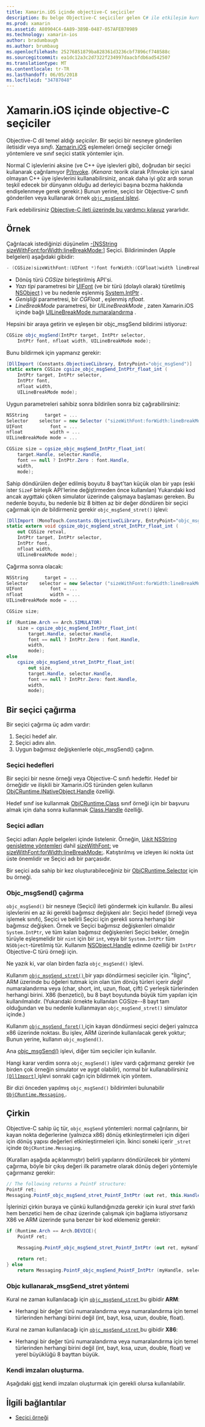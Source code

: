 ```yaml
---
title: Xamarin.iOS içinde objective-C seçiciler
description: Bu belge Objective-C seçiciler gelen C# ile etkileşim kurmak nasıl açıklanır. Seçici ve bunu yaparken göz önünde bulundurulması gereken teknik konular çağırmak nasıl açıklar.
ms.prod: xamarin
ms.assetid: A80904C4-6A89-389B-0487-057AFEB70989
ms.technology: xamarin-ios
author: bradumbaugh
ms.author: brumbaug
ms.openlocfilehash: 25276851879ba828361d3236cbf7896cf748588c
ms.sourcegitcommit: ea1dc12a3c2d7322f234997daacbfdb6ad542507
ms.translationtype: MT
ms.contentlocale: tr-TR
ms.lasthandoff: 06/05/2018
ms.locfileid: "34787048"
---
```

# <a name="objective-c-selectors-in-xamarinios"></a>Xamarin.iOS içinde objective-C seçiciler

Objective-C dil temel aldığı *seçiciler*. Bir seçici bir nesneye gönderilen iletisidir veya *sınıfı*. [Xamarin.iOS](~/ios/internals/api-design/index.md) eşlemeleri örneği seçiciler örneği yöntemlere ve sınıf seçici statik yöntemler için.

Normal C işlevlerini aksine (ve C++ üye işlevleri gibi), doğrudan bir seçici kullanarak çağrılamıyor [P/Invoke](http://www.mono-project.com/docs/advanced/pinvoke/).
(*Kenara*: teorik olarak P/Invoke için sanal olmayan C++ üye işlevlerini kullanabilirsiniz, ancak daha iyi göz ardı sorun teşkil edecek bir dünyanın olduğu ad derleyici başına bozma hakkında endişelenmeye gerek gerekir.) Bunun yerine, seçici bir Objective-C sınıfı gönderilen veya kullanarak örnek [ `objc_msgSend` işlevi](http://developer.apple.com/mac/library/documentation/Cocoa/Reference/ObjCRuntimeRef/Reference/reference.html#//apple_ref/c/func/objc_msgSend).

Fark edebilirsiniz [Objective-C ileti üzerinde bu yardımcı kılavuz](http://developer.apple.com/iphone/library/documentation/cocoa/conceptual/ObjCRuntimeGuide/Articles/ocrtHowMessagingWorks.html) yararlıdır.

<a name="Example" />

## <a name="example"></a>Örnek

Çağrılacak istediğinizi düşünelim [-[NSString sizeWithFont:forWidth:lineBreakMode:]](http://developer.apple.com/iphone/library/documentation/UIKit/Reference/NSString_UIKit_Additions/Reference/Reference.html#//apple_ref/occ/instm/NSString/sizeWithFont:forWidth:lineBreakMode:) Seçici.
Bildiriminden (Apple belgeleri) aşağıdaki gibidir:

```csharp
- (CGSize)sizeWithFont:(UIFont *)font forWidth:(CGFloat)width lineBreakMode:(UILineBreakMode)lineBreakMode
```

-  Dönüş türü *CGSize* birleştirilmiş API'si.
-  *Yazı tipi* parametresi bir [UIFont](https://developer.xamarin.com/api/type/UIKit.UIFont/) (ve bir türü (dolaylı olarak) türetilmiş [NSObject](https://developer.xamarin.com/api/type/Foundation.NSObject/) ) ve bu nedenle eşlenmiş [System.IntPtr](https://developer.xamarin.com/api/type/System.IntPtr/) .
-  *Genişliği* parametresi, bir *CGFloat* , eşlenmiş *nfloat*.
-  *LineBreakMode* parametresi, bir *UILineBreakMode* , zaten Xamarin.iOS içinde bağlı [UILineBreakMode numaralandırma](https://developer.xamarin.com/api/type/UIKit.UILineBreakMode/) .


Hepsini bir araya getirin ve eşleşen bir objc_msgSend bildirimi istiyoruz:

```csharp
CGSize objc_msgSend(IntPtr target, IntPtr selector,
    IntPtr font, nfloat width, UILineBreakMode mode);
```

Bunu bildirmek için yapmanız gerekir:

```csharp
[DllImport (Constants.ObjectiveCLibrary, EntryPoint="objc_msgSend")]
static extern CGSize cgsize_objc_msgSend_IntPtr_float_int (
    IntPtr target, IntPtr selector,
    IntPtr font,
    nfloat width,
    UILineBreakMode mode);
```

Uygun parametreleri sahibiz sonra bildirilen sonra biz çağırabilirsiniz:

```csharp
NSString      target = ...
Selector    selector = new Selector ("sizeWithFont:forWidth:lineBreakMode:");
UIFont          font = ...
nfloat          width = ...
UILineBreakMode mode = ...

CGSize size = cgsize_objc_msgSend_IntPtr_float_int(
    target.Handle, selector.Handle,
    font == null ? IntPtr.Zero : font.Handle,
    width,
    mode);
```

Sahip döndürülen değer edilmiş boyutu 8 bayt'tan küçük olan bir yapı (eski ister `SizeF` birleşik API'lerine değiştirmeden önce kullanılan) Yukarıdaki kod ancak aygıttaki çöken simulator üzerinde çalışmaya başlaması gereken. Bu nedenle boyutu, bu nedenle biz 8 bitten az bir değer döndüren bir seçici çağırmak için *de* bildirmeniz gerekir `objc_msgSend_stret()` işlevi:

```csharp
[DllImport (MonoTouch.Constants.ObjectiveCLibrary, EntryPoint="objc_msgSend_stret")]
static extern void cgsize_objc_msgSend_stret_IntPtr_float_int (
    out CGSize retval,
    IntPtr target, IntPtr selector,
    IntPtr font,
    nfloat width,
    UILineBreakMode mode);
```

Çağırma sonra olacak:

```csharp
NSString      target = ...
Selector    selector = new Selector ("sizeWithFont:forWidth:lineBreakMode:");
UIFont          font = ...
nfloat          width = ...
UILineBreakMode mode = ...

CGSize size;

if (Runtime.Arch == Arch.SIMULATOR)
    size = cgsize_objc_msgSend_IntPtr_float_int(
        target.Handle, selector.Handle,
        font == null ? IntPtr.Zero : font.Handle,
        width,
        mode);
else
    cgsize_objc_msgSend_stret_IntPtr_float_int(
        out size,
        target.Handle, selector.Handle,
        font == null ? IntPtr.Zero: font.Handle,
        width,
        mode);
```


<a name="Invoking_a_Selector" />

## <a name="invoking-a-selector"></a>Bir seçici çağırma

Bir seçici çağırma üç adım vardır:

1.  Seçici hedef alır.
1.  Seçici adını alın.
1.  Uygun bağımsız değişkenlerle objc_msgSend() çağırın.


<a name="Selector_Targets" />

### <a name="selector-targets"></a>Seçici hedefleri

Bir seçici bir nesne örneği veya Objective-C sınıfı hedeftir. Hedef bir örneğidir ve ilişkili bir Xamarin.iOS türünden gelen kullanın [ObjCRuntime.INativeObject.Handle](https://developer.xamarin.com/api/property/ObjCRuntime.INativeObject.Handle/) özelliği.

Hedef sınıf ise kullanmak [ObjCRuntime.Class](https://developer.xamarin.com/api/type/ObjCRuntime.Class/) sınıf örneği için bir başvuru almak için daha sonra kullanmak [Class.Handle](https://developer.xamarin.com/api/property/ObjCRuntime.Class.Handle/) özelliği.


<a name="Selector_Names" />

### <a name="selector-names"></a>Seçici adları

Seçici adları Apple belgeleri içinde listelenir. Örneğin, [Uıkit NSString genişletme yöntemleri](http://developer.apple.com/iphone/library/documentation/UIKit/Reference/NSString_UIKit_Additions/Reference/Reference.html) dahil [sizeWithFont:](http://developer.apple.com/iphone/library/documentation/UIKit/Reference/NSString_UIKit_Additions/Reference/Reference.html#//apple_ref/occ/instm/NSString/sizeWithFont:) ve [sizeWithFont:forWidth:lineBreakMode:](http://developer.apple.com/iphone/library/documentation/UIKit/Reference/NSString_UIKit_Additions/Reference/Reference.html#//apple_ref/occ/instm/NSString/sizeWithFont:forWidth:lineBreakMode:). Katıştırılmış ve izleyen iki nokta üst üste önemlidir ve Seçici adı bir parçasıdır.

Bir seçici ada sahip bir kez oluşturabileceğiniz bir [ObjCRuntime.Selector](https://developer.xamarin.com/api/type/ObjCRuntime.Selector/) için bu örneği.


<a name="Calling_objc_msgSend()" />

### <a name="calling-objcmsgsend"></a>Objc_msgSend() çağırma

 `objc_msgSend()` bir nesneye (Seçici) ileti göndermek için kullanılır. Bu ailesi işlevlerini en az iki gerekli bağımsız değişkeni alır: Seçici hedef (örneği veya işlemek sınıfı), Seçici ve belirli Seçici için gerekli sonra herhangi bir bağımsız değişken. Örnek ve Seçici bağımsız değişkenleri olmalıdır `System.IntPtr`, ve tüm kalan bağımsız değişkenleri Seçici bekler, örneğin türüyle eşleşmelidir bir `nint` için bir `int`, veya bir `System.IntPtr` tüm `NSObject`-türetilmiş tür. Kullanım [NSObject.Handle](https://developer.xamarin.com/api/property/Foundation.NSObject.Handle/) edinme özelliği bir `IntPtr` Objective-C türü örneği için.

Ne yazık ki, var olan birden fazla `objc_msgSend()` işlevi.

Kullanım [ `objc_msgSend_stret()` ](http://developer.apple.com/mac/library/documentation/Cocoa/Reference/ObjCRuntimeRef/Reference/reference.html#//apple_ref/c/func/objc_msgSend_stret) bir yapı döndürmesi seçiciler için.
"İlginç", ARM üzerinde bu öğeleri tutmak için olan tüm dönüş türleri içerir *değil* numaralandırma veya (char, short, int, uzun, float, çift) C yerleşik türlerinden herhangi birini. X86 (benzetici), bu 8 bayt boyutunda büyük tüm yapıları için kullanılmalıdır. (Yukarıdaki örnekte kullanılan CGSize--8 bayt tam olduğundan ve bu nedenle kullanmayan `objc_msgSend_stret()` simulator içinde.)

Kullanım [ `objc_msgSend_fpret()` ](http://developer.apple.com/mac/library/documentation/Cocoa/Reference/ObjCRuntimeRef/Reference/reference.html#//apple_ref/c/func/objc_msgSend_fpret) için kayan döndürmesi seçici değeri yalnızca x86 üzerinde noktası. Bu işlev, ARM üzerinde kullanılacak gerek yoktur; Bunun yerine, kullanın `objc_msgSend()`.

Ana [objc_msgSend()](http://developer.apple.com/mac/library/documentation/Cocoa/Reference/ObjCRuntimeRef/Reference/reference.html#//apple_ref/c/func/objc_msgSend) işlevi, diğer tüm seçiciler için kullanılır.

Hangi karar verdim sonra `objc_msgSend()` işlev vardı çağırmanız gerekir (ve birden çok örneğin simulator ve aygıt olabilir), normal bir kullanabilirsiniz [ `[DllImport]` ](https://developer.xamarin.com/api/type/System.Runtime.InteropServices.DllImportAttribute/) işlevi sonraki çağrı için bildirmek için yöntem.

Bir dizi önceden yapılmış `objc_msgSend()` bildirimleri bulunabilir [ `ObjCRuntime.Messaging` ](https://developer.xamarin.com/api/type/ObjCRuntime.Messaging/).


<a name="ugly" />

## <a name="the-ugly"></a>Çirkin

Objective-C sahip üç tür, `objc_msgSend` yöntemleri: normal çağrılarını, bir kayan nokta değerlerine (yalnızca x86) dönüş etkinleştirmeleri için diğeri için dönüş yapısı değerleri etkinleştirmeleri için. İkinci soneki içerir `_stret` içinde `ObjCRuntime.Messaging`.

(Kuralları aşağıda açıklanmıştır) belirli yapılarını döndürülecek bir yöntemi çağırma, böyle bir çıkış değeri ilk parametre olarak dönüş değeri yöntemiyle çağırmanız gerekir:

```csharp
// The following returns a PointF structure:
PointF ret;
Messaging.PointF_objc_msgSend_stret_PointF_IntPtr (out ret, this.Handle, selConvertPointFromWindow.Handle, point, window.Handle);
```

İşlerinizi çirkin buraya ve çünkü kullandığınızda gerekir için kural _stret_ farklı hem benzetici hem de cihaz üzerinde çalışmak için bağlama istiyorsanız X86 ve ARM üzerinde şuna benzer bir kod eklemeniz gerekir:

```csharp
if (Runtime.Arch == Arch.DEVICE){
    PointF ret;

    Messaging.PointF_objc_msgSend_stret_PointF_IntPtr (out ret, myHandle, selector.Handle);

    return ret;
} else
    return Messaging.PointF_objc_msgSend_PointF_IntPtr (myHandle, selector.Handle);
```

### <a name="using-the-objcmsgsendstret-method"></a>Objc kullanarak\_msgSend\_stret yöntemi

Kural ne zaman kullanılacağı için [ `objc_msgSend_stret` ](http://developer.apple.com/mac/library/documentation/Cocoa/Reference/ObjCRuntimeRef/Reference/reference.html#//apple_ref/c/func/objc_msgSend_stret) bu gibidir **ARM**:

-  Herhangi bir değer türü numaralandırma veya numaralandırma için temel türlerinden herhangi birini değil (int, bayt, kısa, uzun, double, float).


Kural ne zaman kullanılacağı için [ `objc_msgSend_stret` ](http://developer.apple.com/mac/library/documentation/Cocoa/Reference/ObjCRuntimeRef/Reference/reference.html#//apple_ref/c/func/objc_msgSend_stret) bu gibidir **X86**:

-  Herhangi bir değer türü numaralandırma veya numaralandırma için temel türlerinden herhangi birini değil (int, bayt, kısa, uzun, double, float) ve yerel büyüklüğü 8 bayttan büyük.


### <a name="creating-your-own-signatures"></a>Kendi imzaları oluşturma.

Aşağıdaki [gist](https://gist.github.com/rolfbjarne/981b778a99425a6e630c) kendi imzaları oluşturmak için gerekli olursa kullanılabilir.



## <a name="related-links"></a>İlgili bağlantılar

- [Seçici örneği](https://developer.xamarin.com/samples/mac-ios/Objective-C/Selectors/)
